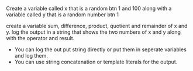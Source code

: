Create a variable called x that is a random btn 1 and 100 along with a variable called y 
that is a random number btn 1

create a variable sum, difference, product, quotient and remainder of x and y.
log the output in a string that shows the two numbers of x and y along with the operator 
and result. 

- You can log the out put string directly or put them in seperate 
variables and log them. 
- You can use string concatenation or template literals for the output. 
